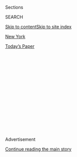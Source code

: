 <div id="app">

<div>

<div>

<div>

<div class="NYTAppHideMasthead css-1q2w90k e1suatyy0">

<div class="section css-ui9rw0 e1suatyy2">

<div class="css-eph4ug er09x8g0">

<div class="css-6n7j50">

</div>

<span class="css-1dv1kvn">Sections</span>

<div class="css-10488qs">

<span class="css-1dv1kvn">SEARCH</span>

</div>

[Skip to content](#site-content)[Skip to site index](#site-index)

</div>

<div id="masthead-section-label" class="css-1wr3we4 eaxe0e00">

[New
York](https://www.nytimes3xbfgragh.onion/section/nyregion)

</div>

<div class="css-10698na e1huz5gh0">

</div>

</div>

<div id="masthead-bar-one" class="section hasLinks css-15hmgas e1csuq9d3">

<div class="css-uqyvli e1csuq9d0">

</div>

<div class="css-1uqjmks e1csuq9d1">

</div>

<div class="css-9e9ivx">

[](https://myaccount.nytimes3xbfgragh.onion/auth/login?response_type=cookie&client_id=vi)

</div>

<div class="css-1bvtpon e1csuq9d2">

[Today’s
Paper](https://www.nytimes3xbfgragh.onion/section/todayspaper)

</div>

</div>

</div>

</div>

<div data-aria-hidden="false">

<div id="site-content" data-role="main">

<div>

<div class="css-1aor85t" style="opacity:0.000000001;z-index:-1;visibility:hidden">

<div class="css-1hqnpie">

<div class="css-epjblv">

<span class="css-17xtcya">[New
York](/section/nyregion)</span><span class="css-x15j1o">|</span><span class="css-fwqvlz">The
Bird Watcher, That Incident and His Feelings on the Woman’s
Fate</span>

</div>

<div class="css-k008qs">

<div class="css-1iwv8en">

<span class="css-18z7m18"></span>

<div>

</div>

</div>

<span class="css-1n6z4y">https://nyti.ms/2ZM4ReH</span>

<div class="css-1705lsu">

<div class="css-4xjgmj">

<div class="css-4skfbu" data-role="toolbar" data-aria-label="Social Media Share buttons, Save button, and Comments Panel with current comment count" data-testid="share-tools">

  - 
  - 
  - 
  - 
    
    <div class="css-6n7j50">
    
    </div>

  - 
  - 

</div>

</div>

</div>

</div>

</div>

</div>

<div class="css-13pd83m">

</div>

<div id="top-wrapper" class="css-1sy8kpn">

<div id="top-slug" class="css-l9onyx">

Advertisement

</div>

[Continue reading the main
story](#after-top)

<div class="ad top-wrapper" style="text-align:center;height:100%;display:block;min-height:250px">

<div id="top" class="place-ad" data-position="top" data-size-key="top">

</div>

</div>

<div id="after-top">

</div>

</div>

<div>

<div id="sponsor-wrapper" class="css-1hyfx7x">

<div id="sponsor-slug" class="css-19vbshk">

Supported by

</div>

[Continue reading the main
story](#after-sponsor)

<div id="sponsor" class="ad sponsor-wrapper" style="text-align:center;height:100%;display:block">

</div>

<div id="after-sponsor">

</div>

</div>

<div class="css-186x18t">

</div>

<div class="css-1vkm6nb ehdk2mb0">

# The Bird Watcher, That Incident and His Feelings on the Woman’s Fate

</div>

Christian Cooper is already back birding at Central Park. “I’m not
excusing the racism,” he said. “But I don’t know if her life needed to
be torn apart.”

<div class="css-79elbk" data-testid="photoviewer-wrapper">

<div class="css-z3e15g" data-testid="photoviewer-wrapper-hidden">

</div>

<div class="css-1a48zt4 ehw59r15" data-testid="photoviewer-children">

![<span class="css-16f3y1r e13ogyst0" data-aria-hidden="true">Christian
Cooper in Central Park on
Wednesday.</span><span class="css-cnj6d5 e1z0qqy90" itemprop="copyrightHolder"><span class="css-1ly73wi e1tej78p0">Credit...</span><span><span>Brittainy
Newman/The New York
Times</span></span></span>](https://static01.graylady3jvrrxbe.onion/images/2020/05/27/nyregion/27CENTRALPARK/27CENTRALPARK-articleLarge.jpg?quality=75&auto=webp&disable=upscale)

</div>

</div>

<div class="css-18e8msd">

<div class="css-vp77d3 epjyd6m0">

<div class="css-hus3qt ey68jwv0" data-aria-hidden="true">

[![Sarah Maslin
Nir](https://static01.graylady3jvrrxbe.onion/images/2018/06/13/multimedia/author-sarah-maslin-nir/author-sarah-maslin-nir-thumbLarge.jpg
"Sarah Maslin Nir")](https://www.nytimes3xbfgragh.onion/by/sarah-maslin-nir)

</div>

<div class="css-1baulvz">

By [<span class="css-1baulvz last-byline" itemprop="name">Sarah Maslin
Nir</span>](https://www.nytimes3xbfgragh.onion/by/sarah-maslin-nir)

</div>

</div>

  - 
    
    <div class="css-ld3wwf e16638kd2">
    
    Published May 27, 2020Updated Sept. 9,
    2020
    
    </div>

  - 
    
    <div class="css-4xjgmj">
    
    <div class="css-pvvomx" data-role="toolbar" data-aria-label="Social Media Share buttons, Save button, and Comments Panel with current comment count" data-testid="share-tools">
    
      - 
      - 
      - 
      - 
        
        <div class="css-6n7j50">
        
        </div>
    
      - 
      - 
    
    </div>
    
    </div>

</div>

</div>

<div class="section meteredContent css-1r7ky0e" name="articleBody" itemprop="articleBody">

<div class="css-1fanzo5 StoryBodyCompanionColumn">

<div class="css-53u6y8">

His binoculars around his neck, [Christian
Cooper](https://www.nytimes3xbfgragh.onion/2020/09/09/nyregion/christian-cooper-amy-comic-graphic-novel.html),
an avid birder, was back in his happy place on Wednesday: Central Park
during migration season. He was trying to focus on the olive-sided
flycatchers and red-bellied woodpeckers — not on what had happened there
two days earlier.

</div>

</div>

<div>

</div>

<div class="css-1fanzo5 StoryBodyCompanionColumn">

<div class="css-53u6y8">

That was when Mr. Cooper, who is black, asked a white woman to put her
dog on a leash. When she did not, he began filming. In response, the
woman said she would tell the police that “an African-American man is
threatening my life” before dialing 911.

On Tuesday, [the video went viral on Twitter and garnered over 40
million
views](https://www.nytimes3xbfgragh.onion/2020/05/26/nyregion/amy-cooper-dog-central-park.html),
setting off a painful discourse about the history of [dangerous false
accusations against black people made to
police](https://www.nytimes3xbfgragh.onion/2020/05/30/nyregion/central-park-video.html).

</div>

</div>

<div class="css-1fanzo5 StoryBodyCompanionColumn">

<div class="css-53u6y8">

The birds were a welcome distraction from thinking about what had
happened next: By that day’s end, the woman, [Amy
Cooper](https://www.nytimes3xbfgragh.onion/2020/09/09/nyregion/christian-cooper-amy-comic-graphic-novel.html)
(no relation) had surrendered her dog and had been fired from her
high-level finance job. As he wandered the park’s North Woods on
Wednesday shortly after dawn, he said he felt exhausted, exposed and
profoundly conflicted, particularly about Ms. Cooper’s fate.

</div>

</div>

<div class="css-79elbk" data-testid="photoviewer-wrapper">

<div class="css-z3e15g" data-testid="photoviewer-wrapper-hidden">

</div>

<div class="css-1a48zt4 ehw59r15" data-testid="photoviewer-children">

![<span class="css-16f3y1r e13ogyst0" data-aria-hidden="true">An image
of Amy Cooper from a video that went viral on
Tuesday.</span><span class="css-cnj6d5 e1z0qqy90" itemprop="copyrightHolder"><span class="css-1ly73wi e1tej78p0">Credit...</span><span>Christian
Cooper</span></span>](https://static01.graylady3jvrrxbe.onion/images/2020/05/27/nyregion/27CENTRALPARK2/merlin_172843749_b00ebb38-78c0-4173-bb4a-29b9f5b0ba6c-articleLarge.jpg?quality=75&auto=webp&disable=upscale)

</div>

</div>

<div class="css-1fanzo5 StoryBodyCompanionColumn">

<div class="css-53u6y8">

“Any of us can make — not necessarily a racist mistake, but a mistake,”
Mr. Cooper said, “And to get that kind of tidal wave in such a
compressed period of time, it’s got to hurt. It’s got to hurt.”

A gray catbird darted around his hiking boots.

“I’m not excusing the racism,” he said. “But I don’t know if her life
needed to be torn apart.”

He opened his mouth to speak further and then stopped himself. He had
been about to say the phrase, “that poor woman,” he later acknowledged,
but he could not bring himself to complete the thought.

</div>

</div>

<div class="css-1fanzo5 StoryBodyCompanionColumn">

<div class="css-53u6y8">

“She went racial. There are certain dark societal impulses that she, as
a white woman facing in a conflict with a black man, that she thought
she could marshal to her advantage,” he said.

“I don’t know if it was a conscious thing or not,” he added. “But she
did it, and she went there.”

Mr. Cooper’s love of birding began at age 10, he said, when his parents,
two Long Island schoolteachers, enrolled him in a 4-H program. There, in
a woodworking class, he crafted a bird feeder that he set in his lawn.

The creatures that flocked to it set off a fascination that has endured
for four decades, through his time at Harvard, where he graduated with a
degree in political science, and into his years as an editor for Marvel
Comics, where he is credited with creating one of the [first gay
characters](https://www.out.com/news/2020/5/26/man-center-viral-park-video-made-gay-star-trek-history?utm_source=facebook)in
the Star Trek comic universe.

A northern rough-winged swallow alighted on a branch and Mr. Cooper, 57,
trained his lenses on it for a
while.

</div>

</div>

<div class="css-79elbk" data-testid="photoviewer-wrapper">

<div class="css-z3e15g" data-testid="photoviewer-wrapper-hidden">

</div>

<div class="css-1a48zt4 ehw59r15" data-testid="photoviewer-children">

<div class="css-1xdhyk6 erfvjey0">

<span class="css-1ly73wi e1tej78p0">Image</span>

<div class="css-zjzyr8">

<div data-testid="lazyimage-container" style="height:257.77777777777777px">

</div>

</div>

</div>

<span class="css-16f3y1r e13ogyst0" data-aria-hidden="true">Mr. Cooper’s
interest in bird watching began when he was 10 years old on Long
Island.</span><span class="css-cnj6d5 e1z0qqy90" itemprop="copyrightHolder"><span class="css-1ly73wi e1tej78p0">Credit...</span><span>Brittainy
Newman/The New York Times</span></span>

</div>

</div>

<div class="css-1fanzo5 StoryBodyCompanionColumn">

<div class="css-53u6y8">

Then he resumed. “If we are going to make progress, we’ve got to address
these things, and if this painful process is going to help us address
this — there’s the yellow warbler\!” Mr. Cooper said, cutting himself
off to peer around with his binoculars.

At length, he turned his eyes away from the tops of the London plane
trees and continued where he had left off:

“If this painful process — oh, a Baltimore oriole just flew across\!—
helps to correct, or takes us a step further toward addressing the
underlying racial, horrible assumptions that we African-Americans have
to deal with, and have dealt with for centuries, that this woman tapped
into, then it’s worth it,” he said, setting his binoculars down on his
chest.

</div>

</div>

<div class="css-1fanzo5 StoryBodyCompanionColumn">

<div class="css-53u6y8">

“Sadly, it has to come at her expense,” he added.

On Tuesday, Ms. Cooper was fired by her employer, Franklin Templeton,
where she had been a head of insurance portfolio management, according
to her LinkedIn page.

Ms. Cooper, who graduated from the University of Chicago Booth School of
Business, also surrendered her dog, Henry, to the rescue organization
she had adopted him from, the same day, according to a Facebook post by
the group.

She issued a public apology to Mr. Cooper, whom she had encountered in a
semi-wild part of the park called The Ramble, where dogs must be
leashed.

After she refused to tether her dog on Memorial Day, Mr. Cooper said, he
attempted to lure the dog with treats, to induce her to restrain her
pet. In a statement, Ms. Cooper said she had misread his intent.

“I reacted emotionally and made false assumptions about his intentions
when, in fact, I was the one who was acting inappropriately by not
having my dog on a leash,” Ms. Cooper said in the statement.

She did not respond to multiple requests for comment.

On Wednesday, New York City’s Commission on Human Rights began an
investigation into Ms. Cooper’s actions.

On his birding walk Wednesday, Mr. Cooper said he had read her apology.

He called it “a start.” He said he was not interested in meeting her or
in any face-to-face reconciliation.

</div>

</div>

<div class="css-1fanzo5 StoryBodyCompanionColumn">

<div class="css-53u6y8">

What he was interested in were birds, like the [sighting in 2018 of a
rare Kirtland’s
warbler](https://gothamist.com/arts-entertainment/rare-sighting-of-kirtlands-warbler-in-central-park-sends-birdwatchers-into-hushed-frenzy)
that led him to sprint from his office in Midtown Manhattan to the park
to catch a glimpse.

Mr. Cooper, who now works in communications and lives on the Lower East
Side, has fed his passion with birding trips to Central Park and around
the world, and he is on the board of the [New York City Audubon
Society](http://www.nycaudubon.org/leadership-a-governance/board-of-directors).<span class="css-8l6xbc evw5hdy0">
</span>

He has developed a virtuoso’s ear for their birdsong, and can identify
them by chirp. (“There’s a myth that I have the best ears in the park,”
he said. “It’s a myth.”)

As he has pursued his passion, he has been keenly aware of the fact that
there appear to be few other African-American men invested in the hobby,
excluded by the same subtle messaging he gets when he is followed around
in shops, he said.

And he is aware that the image he cuts — as a man often shuffling the
undergrowth after a rare bird, with a metal object, the binoculars, in
his hand — can read differently for a black person than for a white
person.

It doesn’t stop him.

“We should be out here. The birds belong to all of us,” he said. “The
birds don’t care what color you are.”

</div>

</div>

</div>

<div>

</div>

<div>

</div>

<div>

</div>

<div>

<div id="bottom-wrapper" class="css-1ede5it">

<div id="bottom-slug" class="css-l9onyx">

Advertisement

</div>

[Continue reading the main
story](#after-bottom)

<div id="bottom" class="ad bottom-wrapper" style="text-align:center;height:100%;display:block;min-height:90px">

</div>

<div id="after-bottom">

</div>

</div>

</div>

</div>

</div>

## Site Index

<div>

</div>

## Site Information Navigation

  - [© <span>2020</span> <span>The New York Times
    Company</span>](https://help.nytimes3xbfgragh.onion/hc/en-us/articles/115014792127-Copyright-notice)

<!-- end list -->

  - [NYTCo](https://www.nytco.com/)
  - [Contact
    Us](https://help.nytimes3xbfgragh.onion/hc/en-us/articles/115015385887-Contact-Us)
  - [Work with us](https://www.nytco.com/careers/)
  - [Advertise](https://nytmediakit.com/)
  - [T Brand Studio](http://www.tbrandstudio.com/)
  - [Your Ad
    Choices](https://www.nytimes3xbfgragh.onion/privacy/cookie-policy#how-do-i-manage-trackers)
  - [Privacy](https://www.nytimes3xbfgragh.onion/privacy)
  - [Terms of
    Service](https://help.nytimes3xbfgragh.onion/hc/en-us/articles/115014893428-Terms-of-service)
  - [Terms of
    Sale](https://help.nytimes3xbfgragh.onion/hc/en-us/articles/115014893968-Terms-of-sale)
  - [Site
    Map](https://spiderbites.nytimes3xbfgragh.onion)
  - [Help](https://help.nytimes3xbfgragh.onion/hc/en-us)
  - [Subscriptions](https://www.nytimes3xbfgragh.onion/subscription?campaignId=37WXW)

</div>

</div>

</div>

</div>
